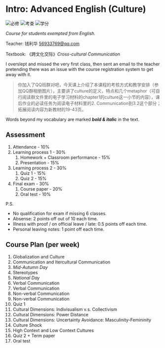 # Intro: Advanced English (Culture)

![必修](https://img.shields.io/badge/%E5%BF%85%E4%BF%AE-red) ![考查](https://img.shields.io/badge/%E8%80%83%E6%9F%A5-blue) ![学分](https://img.shields.io/badge/%E5%AD%A6%E5%88%86-2.0-white)

*Course for students exempted from English.*

Teacher: 钱利华 56933769@qq.com

Textbook: 《跨文化交际》*Cross-cultural Communication*

I overslept and missed the very first class, then sent an email to the teacher pretending there was an issue with the course registration system to get away with it.

> 你加入了QQ班群对吧，今天课上介绍了本课程的考核方式和教学安排（参加QQ群相册图片），主要讲了culture的定义，特点和几个metaphor（可自行阅读群文件里的电子学习材料的chapter1的culture这一小节的内容），课后作业的必读任务为阅读电子材料里的2. Communication到3.2这个部分；拓展阅读内容为新教材的19-43页。

Words beyond my vocabulary are marked ***bold & italic*** in the text.

## Assessment

1. Attendance - 10%
2. Learning process 1 - 30%
   1. Homework + Classroom performance - 15%
   2. Presentation - 15%
3. Learning process 2 - 30%
   1. Quiz 1 - 15%
   2. Quiz 2 - 15%
4. Final exam - 30%
   1. Course paper - 20%
   2. Oral test - 10%

P.S.

- No qualification for exam if missing 6 classes.
- Absense: 2 points off out of 10 each time.
- Illness with proof / on official leave / late: 0.5 points off each time.
- Personal leaving notes: 1 point off each time.



## Course Plan (per week)

1. Globalization and Culture
2. Communication and Itercultural Communication
3. *Mid-Autumn Day*
4. Stereotypes
5. *National Day*
6. Verbal Communication
7. Verbal Communication
8. Non-verbal Communication
9. Non-verbal Communication
10. Quiz 1
11. Cultural Dimensions: Indivisualism v.s. Collectivism
12. Cultural Dimensions: Power Distance
13. Cultural Dimensions: Uncertainty Avoidance: Masculinity-Femininity
14. Culture Shock
15. High Context and Low Context Cultures
16. Quiz 2 + Term paper
17. Oral test